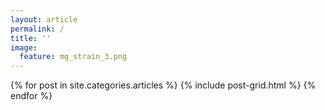 ```yaml
---
layout: article
permalink: /
title: ''
image:
  feature: mg_strain_3.png
---
```



{% for post in site.categories.articles %} {% include post-grid.html %} {% endfor %}
